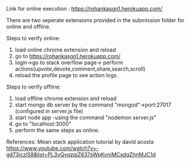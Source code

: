 Link for online execution :  https://rohankasgn1.herokuapp.com/

There are two seperate extensions provided in the submission folder for online and offline.

Steps to verify online:
1. load online chrome extension and reload
2. go to https://rohankasgn1.herokuapp.com/
3. login->go to stack overflow page-> perform actions(upvote,devote,comment,share,search,scroll)
4. reload the profile page to see action logs.

Steps to verify offline:

1. load offline chrome extension and reload
2. start mongo db server by the command "mongod"->port:27017 (configured in server.js file)
3. start node app -using the command "nodemon server.js"
4. go to "localhost:3000"
5. perform the same steps as online.


References:
Mean stack application tutorial by david acosta
https://www.youtube.com/watch?v=-gd73iczlS8&list=PL3vQyqzqjZ637sWpKvniMCxdqZhnMJC1d


